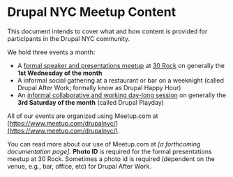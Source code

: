 # Drupal NYC Meetup Content

This document intends to cover what and how content is provided for participants in the Drupal NYC community.

We hold three events a month:

* A [formal speaker and presentations meetup](https://drupal-nyc.gitbooks.io/meetup/content/presentations-at-30-rock.html) at [30 Rock](https://www.google.com/maps?f=q&hl=en&q=30+Rockefeller+Center,+New+York,+NY,+10112,+us) on generally the **1st Wednesday of the month**
* A informal social gathering at a restaurant or bar on a weeknight \(called Drupal After Work; formally know as Drupal Happy Hour\)
* An [informal collaborative and working day-long session](https://drupal-nyc.gitbooks.io/meetup/content/drupal-playday.html) on generally the **3rd Saturday of the month** \(called Drupal Playday\)

All of our events are organized using Meetup.com at [https://www.meetup.com/drupalnyc/](https://www.meetup.com/drupalnyc/). 

You can read more about our use of Meetup.com at _\[a forthcoming documentation page\]_. **Photo ID** is required for the formal presentations meetup at 30 Rock. Sometimes a photo id is required \(dependent on the venue, e.g., bar, office, etc\) for Drupal After Work.


